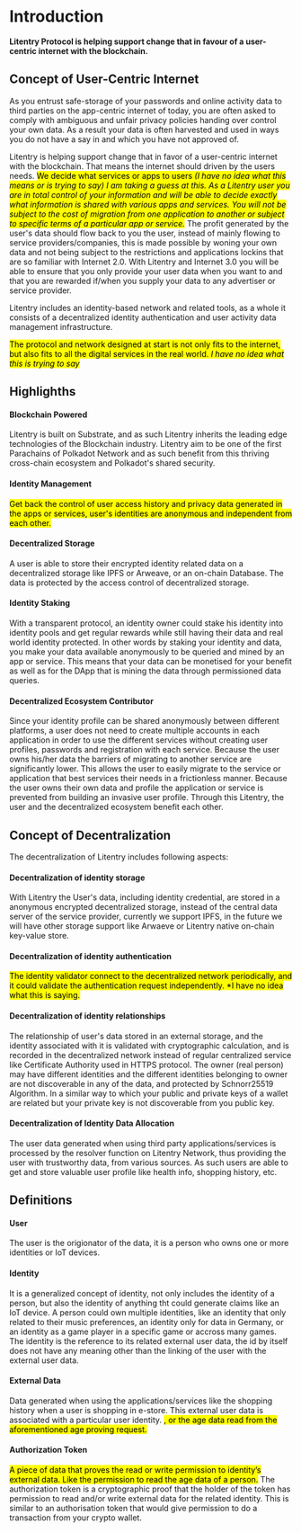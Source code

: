 # Introduction

**Litentry Protocol is helping support change that in favour of a user-centric internet with the blockchain.**

## Concept of User-Centric Internet

As you entrust safe-storage of your passwords and online activity data to third parties on the app-centric internet of today, you are often asked to comply with ambiguous and unfair privacy policies handing over control your own data. As a result your data is often harvested and used in ways you do not have a say in and which you have not approved of.

Litentry is helping support change that in favor of a user-centric internet with the blockchain. That means the internet should driven by the users needs. <mark>We decide what services or apps to users *(I have no idea what this means or is trying to say) I am taking a guess at this. As a Litentry user you are in total control of your information and will be able to decide exactly what information is shared with various apps and services. You will not be subject to the cost of migration from one application to another or subject to specific terms of a particular app or service.*</mark> The profit generated by the user's data should flow back to you the user, instead of mainly flowing to service providers/companies, this is made possible by woning your own data and not being subject to the restrictions and applications lockins that are so familiar with Internet 2.0. With Litentry and Internet 3.0 you will be able to ensure that you only provide your user data when you want to and that you are rewarded if/when you supply your data to any advertiser or service provider.

Litentry includes an identity-based network and related tools, as a whole it consists of a decentralized identity authentication and user activity data management infrastructure.

<mark>The protocol and network designed at start is not only fits to the internet, but also fits to all the digital services in the real world. *I have no idea what this is trying to say*</mark>

## Highlighths

#### Blockchain Powered

Litentry is built on Substrate, and as such Litentry inherits the leading edge technologies of the Blockchain industry. Litentry aim to be one of the first Parachains of Polkadot Network and as such benefit from this thriving cross-chain ecosystem and Polkadot's shared security.

#### Identity Management

<mark>Get back the control of user access history and privacy data generated in the apps or services, user's identities are anonymous and independent from each other.</mark>

#### Decentralized Storage

A user is able to store their encrypted identity related data on a decentralized storage like IPFS or Arweave, or an on-chain Database. The data is protected by the access control of decentralized storage.

#### Identity Staking

With a transparent protocol, an identity owner could stake his identity into identity pools and get regular rewards while still having their data and real world identity protected. In other words by staking your identity and data, you make your data available anonymously to be queried and mined by an app or service. This means that your data can be monetised for your benefit as well as for the DApp that is mining the data through permissioned data queries.

#### Decentralized Ecosystem Contributor

Since your identity profile can be shared anonymously between different platforms, a user does not need to create multiple accounts in each application in order to use the different services without creating user profiles, passwords and registration with each service. Because the user owns his/her data the barriers of migrating to another service are significantly lower. This allows the user to easily migrate to the service or application that best services their needs in a frictionless manner. Because the user owns their own data and profile the application or service is prevented from building an invasive user profile. Through this Litentry, the user and the decentralized ecosystem benefit each other.

## Concept of Decentralization

The decentralization of Litentry includes following aspects:

#### Decentralization of identity storage

With Litentry the User's data, including identity credential, are stored in a anonymous encrypted decentralized storage, instead of the central data server of the service provider, currently we support IPFS, in the future we will have other storage support like Arwaeve or Litentry native on-chain key-value store.

#### Decentralization of identity authentication

<mark> The identity validator connect to the decentralized network periodically, and it could validate the authentication request independently. *I have no idea what this is saying. </mark>

#### Decentralization of identity relationships

The relationship of user's data stored in an external storage, and the identity associated with it is validated with cryptographic calculation, and is recorded in the decentralized network instead of regular centralized service like Certificate Authority used in HTTPS protocol. The owner (real person) may have different identities and the different identities belonging to owner are not discoverable in any of the data, and protected by Schnorr25519 Algorithm. In a similar way to which your public and private keys of a wallet are related but your private key is not discoverable from you public key.

#### Decentralization of Identity Data Allocation

The user data generated when using third party applications/services is processed by the resolver function on Litentry Network, thus providing the user with trustworthy data, from various sources. As such users are able to get and store valuable user profile like health info, shopping history, etc.

## Definitions

#### User

 The user is the origionator of the data, it is a person who owns one or more identities or IoT devices.

#### Identity

 It is a generalized concept of identity, not only includes the identity of a person, but also the identity of anything tht could generate claims like an IoT device. A person could own multiple identities, like an identity that only related to their music preferences, an identity only for data in Germany, or an identity as a game player in a specific game or accross many games. The identity is the reference to its related external user data, the id by itself does not have any meaning other than the linking of the user with the external user data.

#### External Data

 Data generated when using the applications/services like the shopping history when a user is shopping in e-store. This external user data is associated with a particular user identity. <mark>, or the age data read from the aforementioned age proving request.</mark>

#### Authorization Token

 <mark>A piece of data that proves the read or write permission to identity’s external data. Like the permission to read the age data of a person.</mark>
 The authorization token is a cryptographic proof that the holder of the token has permission to read and/or write external data for the related identity. This is similar to an authorisation token that would give permission to do a transaction from your crypto wallet.
